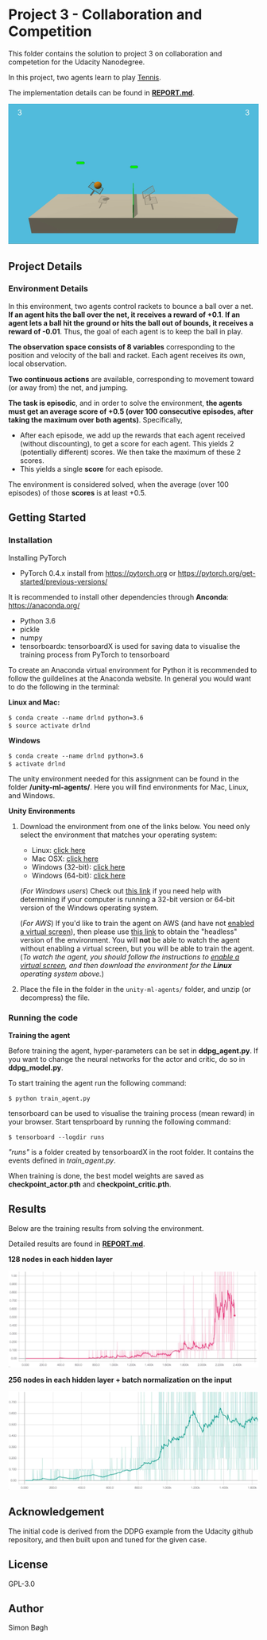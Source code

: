 # Project 3 - Collaboration and Competition

This folder contains the solution to project 3 on collaboration and competetion for the Udacity Nanodegree.

In this project, two agents learn to play [Tennis](https://github.com/Unity-Technologies/ml-agents/blob/master/docs/Learning-Environment-Examples.md#tennis).

The implementation details can be found in [**REPORT.md**](REPORT.md).

![tennis_agents](images/tennis.gif)

## Project Details

### Environment Details

In this environment, two agents control rackets to bounce a ball over a net. **If an agent hits the ball over the net, it receives a reward of +0.1**.  **If an agent lets a ball hit the ground or hits the ball out of bounds, it receives a reward of -0.01**.  Thus, the goal of each agent is to keep the ball in play.

**The observation space consists of 8 variables** corresponding to the position and velocity of the ball and racket. Each agent receives its own, local observation.  

**Two continuous actions** are available, corresponding to movement toward (or away from) the net, and jumping. 

**The task is episodic**, and in order to solve the environment, **the agents must get an average score of +0.5 (over 100 consecutive episodes, after taking the maximum over both agents)**. Specifically,

* After each episode, we add up the rewards that each agent received (without discounting), to get a score for each agent. This yields 2 (potentially different) scores. We then take the maximum of these 2 scores.
* This yields a single **score** for each episode.

The environment is considered solved, when the average (over 100 episodes) of those **scores** is at least +0.5.

## Getting Started
### Installation

Installing PyTorch
* PyTorch 0.4.x install from https://pytorch.org or https://pytorch.org/get-started/previous-versions/

It is recommended to install other dependencies through **Anconda**: https://anaconda.org/
* Python 3.6
* pickle
* numpy
* tensorboardx: tensorboardX is used for saving data to visualise the training process from PyTorch to tensorboard 

To create an Anaconda virtual environment for Python it is recommended to follow the guildelines at the Anaconda website. In general you would want to do the following in the terminal:

**Linux and Mac:**

    $ conda create --name drlnd python=3.6
    $ source activate drlnd

**Windows**

    $ conda create --name drlnd python=3.6
    $ activate drlnd

The unity environment needed for this assignment can be found in the folder **/unity-ml-agents/**. Here you will find environments for Mac, Linux, and Windows.

**Unity Environments**
1. Download the environment from one of the links below.  You need only select the environment that matches your operating system:
    - Linux: [click here](https://s3-us-west-1.amazonaws.com/udacity-drlnd/P3/Tennis/Tennis_Linux.zip)
    - Mac OSX: [click here](https://s3-us-west-1.amazonaws.com/udacity-drlnd/P3/Tennis/Tennis.app.zip)
    - Windows (32-bit): [click here](https://s3-us-west-1.amazonaws.com/udacity-drlnd/P3/Tennis/Tennis_Windows_x86.zip)
    - Windows (64-bit): [click here](https://s3-us-west-1.amazonaws.com/udacity-drlnd/P3/Tennis/Tennis_Windows_x86_64.zip)
    
    (_For Windows users_) Check out [this link](https://support.microsoft.com/en-us/help/827218/how-to-determine-whether-a-computer-is-running-a-32-bit-version-or-64) if you need help with determining if your computer is running a 32-bit version or 64-bit version of the Windows operating system.

    (_For AWS_) If you'd like to train the agent on AWS (and have not [enabled a virtual screen](https://github.com/Unity-Technologies/ml-agents/blob/master/docs/Training-on-Amazon-Web-Service.md)), then please use [this link](https://s3-us-west-1.amazonaws.com/udacity-drlnd/P3/Tennis/Tennis_Linux_NoVis.zip) to obtain the "headless" version of the environment.  You will **not** be able to watch the agent without enabling a virtual screen, but you will be able to train the agent.  (_To watch the agent, you should follow the instructions to [enable a virtual screen](https://github.com/Unity-Technologies/ml-agents/blob/master/docs/Training-on-Amazon-Web-Service.md), and then download the environment for the **Linux** operating system above._)

2. Place the file in the folder in the `unity-ml-agents/` folder, and unzip (or decompress) the file. 

### Running the code

**Training the agent**

Before training the agent, hyper-parameters can be set in **ddpg_agent.py**. If you want to change the neural networks for the actor and critic, do so in **ddpg_model.py**. 

To start training the agent run the following command:

    $ python train_agent.py

tensorboard can be used to visualise the training process (mean reward) in your browser. Start tensprboard by running the following command:

    $ tensorboard --logdir runs

*"runs"* is a folder created by tensorboardX in the root folder. It contains the events defined in *train_agent.py*.

When training is done, the best model weights are saved as **checkpoint_actor.pth** and **checkpoint_critic.pth**.

## Results

Below are the training results from solving the environment.

Detailed results are found in [**REPORT.md**](REPORT.md).

**128 nodes in each hidden layer**

![training_results_128_128](images/training_128_128.jpg)

**256 nodes in each hidden layer + batch normalization on the input**

![training_results_256_256](images/training_256_256_batchnorm.jpg)


## Acknowledgement
The initial code is derived from the DDPG example from the Udacity github repository, and then built upon and tuned for the given case.

## License
GPL-3.0

## Author
Simon Bøgh
